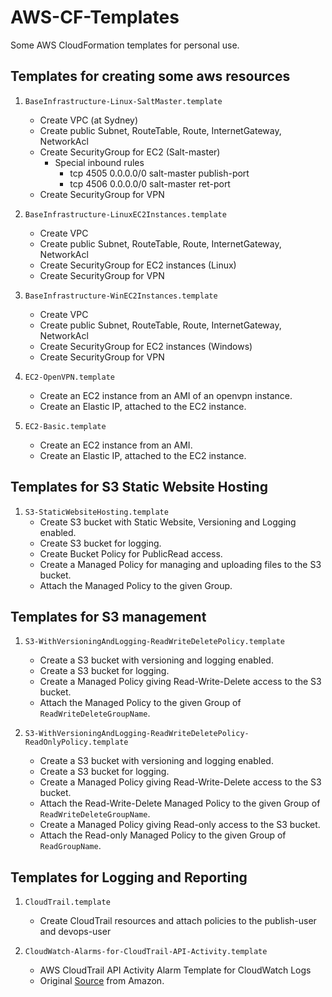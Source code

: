 # AWS-CF-Templates

Some AWS CloudFormation templates for personal use.

## Templates for creating some aws resources

1. `BaseInfrastructure-Linux-SaltMaster.template`
    - Create VPC (at Sydney)
    - Create public Subnet, RouteTable, Route, InternetGateway, NetworkAcl 
    - Create SecurityGroup for EC2 (Salt-master)
        - Special inbound rules
            - tcp 4505 0.0.0.0/0  salt-master publish-port
            - tcp 4506 0.0.0.0/0  salt-master ret-port
    - Create SecurityGroup for VPN

2. `BaseInfrastructure-LinuxEC2Instances.template`
    - Create VPC
    - Create public Subnet, RouteTable, Route, InternetGateway, NetworkAcl 
    - Create SecurityGroup for EC2 instances (Linux)
    - Create SecurityGroup for VPN

2. `BaseInfrastructure-WinEC2Instances.template`
    - Create VPC
    - Create public Subnet, RouteTable, Route, InternetGateway, NetworkAcl 
    - Create SecurityGroup for EC2 instances (Windows)
    - Create SecurityGroup for VPN

3. `EC2-OpenVPN.template`
    - Create an EC2 instance from an AMI of an openvpn instance.
    - Create an Elastic IP, attached to the EC2 instance.

4. `EC2-Basic.template`
    - Create an EC2 instance from an AMI.
    - Create an Elastic IP, attached to the EC2 instance.

## Templates for S3 Static Website Hosting

1. `S3-StaticWebsiteHosting.template`
    - Create S3 bucket with Static Website, Versioning and Logging enabled.
    - Create S3 bucket for logging.
    - Create Bucket Policy for PublicRead access.
    - Create a Managed Policy for managing and uploading files to the S3 bucket.
    - Attach the Managed Policy to the given Group.

## Templates for S3 management

1. `S3-WithVersioningAndLogging-ReadWriteDeletePolicy.template`
    - Create a S3 bucket with versioning and logging enabled.
    - Create a S3 bucket for logging.
    - Create a Managed Policy giving Read-Write-Delete access to the S3 bucket.
    - Attach the Managed Policy to the given Group of `ReadWriteDeleteGroupName`.

2. `S3-WithVersioningAndLogging-ReadWriteDeletePolicy-ReadOnlyPolicy.template`
    - Create a S3 bucket with versioning and logging enabled.
    - Create a S3 bucket for logging.
    - Create a Managed Policy giving Read-Write-Delete access to the S3 bucket.
    - Attach the Read-Write-Delete Managed Policy to the given Group of `ReadWriteDeleteGroupName`.
    - Create a Managed Policy giving Read-only access to the S3 bucket.
    - Attach the Read-only Managed Policy to the given Group of `ReadGroupName`.

## Templates for Logging and Reporting 

1. `CloudTrail.template`
    - Create CloudTrail resources and attach policies to the publish-user and devops-user

2. `CloudWatch-Alarms-for-CloudTrail-API-Activity.template`
    - AWS CloudTrail API Activity Alarm Template for CloudWatch Logs
    - Original [Source](https://s3-us-west-2.amazonaws.com/awscloudtrail/cloudwatch-alarms-for-cloudtrail-api-activity/CloudWatch_Alarms_for_CloudTrail_API_Activity.json) from Amazon.
